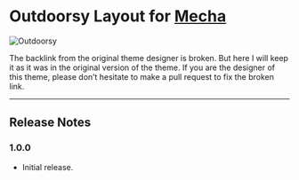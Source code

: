 Outdoorsy Layout for [Mecha](https://github.com/mecha-cms/mecha)
================================================================

![Outdoorsy](https://user-images.githubusercontent.com/1669261/128197559-4c0e2ff2-42ec-4174-85ff-5fb9cf0e6abf.png)

The backlink from the original theme designer is broken. But here I will keep it as it was in the original version of the theme. If you are the designer of this theme, please don’t hesitate to make a pull request to fix the broken link.

---

Release Notes
-------------

### 1.0.0

 - Initial release.